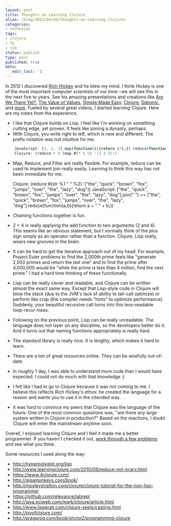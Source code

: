```yaml
---
layout: post
title: Thoughts on Learning Clojure
alias: /blog/2013/04/26/thoughts-on-learning-clojure/
categories:
- technical
tags:
- clojure
- fp
- jvm
status: publish
type: post
published: true
meta:
  _edit_last: '1'
---
```

In 2012 I discovered <a title="Rich Hickey on Twitter" href="https://twitter.com/richhickey">Rich Hickey</a> and he blew my mind. I think Hickey is one of the most important computer scientists of our time--we will see this in the next five to years. See his amazing presentations and creations like <a title="Are We There Yet presentation" href="http://www.infoq.com/presentations/Are-We-There-Yet-Rich-Hickey">Are We There Yet?</a>, <a title="Value of Values presentation" href="http://www.infoq.com/presentations/Value-Values">The Value of Values</a>, <a title="Simple Made Easy presentation" href="http://www.infoq.com/presentations/Simple-Made-Easy">Simple Made Easy</a>, <a title="Clojure" href="http://clojure.org/">Clojure</a>, <a title="Datomic" href="http://www.datomic.com/">Datomic</a>, and <a href="http://www.infoq.com/author/Rich-Hickey">more</a>. Fueled by several great videos, I started learning Clojure. Here are my notes from the experience.

 * I like that Clojure builds on Lisp. I feel like I'm working on something cutting edge, yet proven. It feels like joining a dynasty, perhaps.
 * With Clojure, you write right to left, which is new and different. The prefix notation was not intuitive for me.

```javascript
    JavaScript: [1, 2, 3].map(function(i){return i*i;}).reduce(function(a,b){return a+b;});
    Clojure: (reduce + 0 (map #(* % %) '(1 2 3)))
```

 * Map, Reduce, and Filter are really flexible. For example, reduce can be used to implement join really easily. Learning to think this way has not been immediate for me.

    Clojure: (reduce #(str %1 " " %2) '("the", "quick", "brown", "fox", "jumps", "over", "the", "lazy", "dog"))
    JavaScript: ["the", "quick", "brown", "fox", "jumps", "over", "the", "lazy", "dog"].join(" ") == ["the", "quick", "brown", "fox", "jumps", "over", "the", "lazy", "dog"].reduce(function(a,b){return a + " " + b;})

 * Chaining functions together is fun.
 * 2 + 4 is really applying the add function to two arguments (2 and 4). This seems like an obvious statement, but I normally think of the plus sign simply as an operator rather than a function. Clojure, Lisp really, wears new grooves in the brain.
 * It can be hard to get the iterative approach out of my head. For example, Project Euler problems to find the 2,000th prime feels like "generate 2,000 primes and return the last one" and to find the prime after 4,000,000 would be "while the prime is less than 4 million, find the next prime." I had a hard time thinking of these functionally.
 * Lisp can be really clever and readable, and Clojure can be written almost the exact same way. Except that Lisp-style code in Clojure will blow the stack (due to the JVM's lack of ability to tail-call optimize) or perform like crap (the compiler needs "hints" to optimize performance). Suddenly, your beautiful recursive call turns into this less-readable loop-recur mess.
 * Following on the previous point, Lisp can be really unreadable. The language does not layer on any discipline, so the developers better do it. And it turns out that naming functions appropriately is really hard.
 * The standard library is really nice. It is lengthy, which makes it hard to learn.
 * There are a ton of great resources online. They can be woefully out-of-date.
 * In roughly 1 day, I was able to understand more code than I would have expected. I could not do much with that knowledge :)
 * I felt like I had to go to Clojure because it was not coming to me. I believe this reflects Rich Hickey's ethos: he created the language for a reason and wants you to use it in the intended way.
 * It was hard to convince my peers that Clojure was the language of the future. One of the most common questions was, "are there any large system written in Clojure in production?" Based on the reactions, I doubt Clojure will enter the mainstream anytime soon.

Overall, I enjoyed learning Clojure and I feel it made me a better programmer. If you haven't checked it out, <a title="4clojure Problem 1" href="http://www.4clojure.com/problem/1">work through a few problems</a> and see what you think.

Some resources I used along the way:

 * <a title="http://hyperpolyglot.org/lisp" href="http://hyperpolyglot.org/lisp">http://hyperpolyglot.org/lisp</a>
 * <a title="http://www.learningclojure.com/2010/08/reduce-not-scary.html" href="http://www.learningclojure.com/2010/08/reduce-not-scary.html">http://www.learningclojure.com/2010/08/reduce-not-scary.html</a>
 * <a title="https://www.4clojure.com/" href="https://www.4clojure.com/">https://www.4clojure.com/</a>
 * <a title="http://gigamonkeys.com/book/" href="http://gigamonkeys.com/book/">http://gigamonkeys.com/book/</a>
 * <a title="http://moxleystratton.com/clojure/clojure-tutorial-for-the-non-lisp-programmer" href="http://moxleystratton.com/clojure/clojure-tutorial-for-the-non-lisp-programmer">http://moxleystratton.com/clojure/clojure-tutorial-for-the-non-lisp-programmer</a>
 * <a title="https://github.com/relevance/labrepl" href="https://github.com/relevance/labrepl">https://github.com/relevance/labrepl</a>
 * <a title="http://java.ociweb.com/mark/clojure/article.html" href="http://java.ociweb.com/mark/clojure/article.html">http://java.ociweb.com/mark/clojure/article.html</a>
 * <a title="http://www.lisperati.com/clojure-spels/casting.html" href="http://www.lisperati.com/clojure-spels/casting.html">http://www.lisperati.com/clojure-spels/casting.html</a>
 * <a title="http://joyofclojure.com/" href="http://joyofclojure.com/">http://joyofclojure.com/</a>
 * <a title="http://pragprog.com/book/shcloj2/programming-clojure" href="http://pragprog.com/book/shcloj2/programming-clojure">http://pragprog.com/book/shcloj2/programming-clojure</a>
